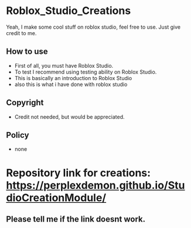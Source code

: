 # Roblox_Studio_Creations
Yeah, I make some cool stuff on roblox studio, feel free to use. Just give credit to me.

## How to use
- First of all, you must have Roblox Studio.
- To test I recommend using testing ability on Roblox Studio.
- This is basically an introduction to Roblox Studio
- also this is what i have done with roblox studio

## Copyright
- Credit not needed, but would be appreciated.

## Policy
- none
 
# Repository link for creations: https://perplexdemon.github.io/StudioCreationModule/
## Please tell me if the link doesnt work.
